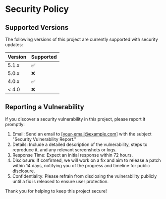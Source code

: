 # Security Policy

## Supported Versions

The following versions of this project are currently supported with security updates:

| Version | Supported          |
| ------- | ------------------ |
| 5.1.x   | :white_check_mark: |
| 5.0.x   | :x:                |
| 4.0.x   | :white_check_mark: |
| < 4.0   | :x:                |

## Reporting a Vulnerability

If you discover a security vulnerability in this project, please report it promptly:

1. Email: Send an email to [your-email@example.com] with the subject "Security Vulnerability Report."
2. Details: Include a detailed description of the vulnerability, steps to reproduce it, and any relevant screenshots or logs.
3. Response Time: Expect an initial response within 72 hours.
4. Disclosure: If confirmed, we will work on a fix and aim to release a patch within 14 days, notifying you of the progress and timeline for public disclosure.
5. Confidentiality: Please refrain from disclosing the vulnerability publicly until a fix is released to ensure user protection.

Thank you for helping to keep this project secure!
